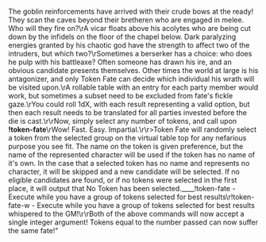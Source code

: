 The goblin reinforcements have arrived with their crude bows at the ready! They scan the caves beyond their bretheren who are engaged in melee. Who will they fire on?\rA vicar floats above his acolytes who are being cut down by the infidels on the floor of the chapel below. Dark paralyzing energies granted by his chaotic god have the strength to affect two of the intruders, but which two?\rSometimes a berserker has a choice: who does he pulp with his battleaxe? Often someone has drawn his ire, and an obvious candidate presents themselves. Other times the world at large is his antagonizer, and only Token Fate can decide which individual his wrath will be visited upon.\rA rollable table with an entry for each party member would work, but sometimes a subset need to be excluded from fate's fickle gaze.\rYou could roll 1dX, with each result representing a valid option, but then each result needs to be translated for all parties invested before the die is cast.\r\rNow, simply select any number of tokens, and call upon **!token-fate**\rWow! Fast. Easy. Impartial.\r\r>Token Fate will randomly select a token from the selected group on the virtual table top for any nefarious purpose you see fit. The name on the token is given preference, but the name of the represented character will be used if the token has no name of it's own. In the case that a selected token has no name and represents no character, it will be skipped and a new candidate will be selected. If no eligible candidates are found, or if no tokens were selected in the first place, it will output that No Token has been selected.____!token-fate   - Execute while you have a group of tokens selected for best results\r!token-fate-w - Execute while you have a group of tokens selected for best results whispered to the GM!\r\rBoth of the above commands will now accept a single integer argument! Tokens equal to the number passed can now suffer the same fate!"

